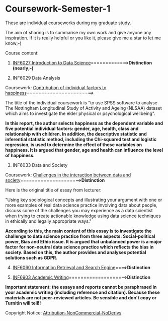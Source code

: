 # Coursework-Semester-1

These are individual courseworks during my graduate study. 

The aim of sharing is to summarise my own work and give anyone any inspiration. If it is really helpful or you like it, please give me a star to let me know;-)

Course  content:

1. [INF6027 Introduction to Data Science](https://github.com/H-Z-Kevin/Coursework-Semester-1/blob/master/Coursework-Final-Version/Introduction_to_Data_Science.pdf)=============>**Distinction (nearly;-)**

2. INF6029 Data Analysis

Coursework: [Contribution of individual factors to happiness](https://github.com/H-Z-Kevin/Coursework-Semester-1/blob/master/Coursework-Final-Version/Data_Analysis.pdf)=======================>

The title of the individual coursework is "to use SPSS software to analyse The Nottingham Longitudinal Study of Activity and Ageing (NLSAA) dataset which aims to investigate the elder physical or psychological wellbeing". 

**In this report, the author selects happiness as the dependent variable and five potential individual factors: gender, age, health, class and relationship with children. In addition, the descriptive statistic and inferential statistic method, including the Chi-squared test and logistic regression, is used to determine the effect of these variables on happiness. It is argued that gender, age and health can influence the level of happiness.**

3. INF6033 Data and Society

Coursework: [Challenges in the interaction between data and society](https://github.com/H-Z-Kevin/Coursework-Semester-1/blob/master/Coursework-Final-Version/Data_and_Society.pdf)=====================>**Distinction**

Here is the original title of essay from lecturer:

"Using key sociological concepts and illustrating your argument with one or more examples of real data science practice involving data about people, discuss some of the challenges you may experience as a data scientist when trying to create actionable knowledge using data science techniques in ethically and legally appropriate ways."

**According to this, the main content of this essay is to investigate the challenge to data science practice from three aspects: Social-political power, Bias and Ethic issue. It is argued that unbalanced power is a major factor for non-neutral data science practice which reflects the bias in society. Based on this, the author provides and analyses potential solutions such as GDPR.**

4. [INF6060 Information Retrieval and Search Engine](https://github.com/H-Z-Kevin/Coursework-Semester-1/issues/2)====>**Distinction**

5. [INF6903 Academic Writing](https://github.com/H-Z-Kevin/Coursework-Semester-1/issues/3)====================>**Distinction**

**Important statement: the essays and reports cannot be paraphrased in your academic writing (including reference and citation). Because these materials are not peer-reviewed articles. Be sensible and don't copy or Turnitin will tell!!**

Copyright Notice: [Attribution-NonCommercial-NoDerivs](https://creativecommons.org/licenses/by-nc-nd/3.0/deed.en)

